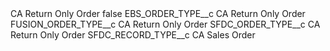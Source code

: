 <?xml version="1.0" encoding="UTF-8"?>
<CustomMetadata xmlns="http://soap.sforce.com/2006/04/metadata" xmlns:xsi="http://www.w3.org/2001/XMLSchema-instance" xmlns:xsd="http://www.w3.org/2001/XMLSchema">
    <label>CA Return Only Order</label>
    <protected>false</protected>
    <values>
        <field>EBS_ORDER_TYPE__c</field>
        <value xsi:type="xsd:string">CA Return Only Order</value>
    </values>
    <values>
        <field>FUSION_ORDER_TYPE__c</field>
        <value xsi:type="xsd:string">CA Return Only Order</value>
    </values>
    <values>
        <field>SFDC_ORDER_TYPE__c</field>
        <value xsi:type="xsd:string">CA Return Only Order</value>
    </values>
    <values>
        <field>SFDC_RECORD_TYPE__c</field>
        <value xsi:type="xsd:string">CA Sales Order</value>
    </values>
</CustomMetadata>

